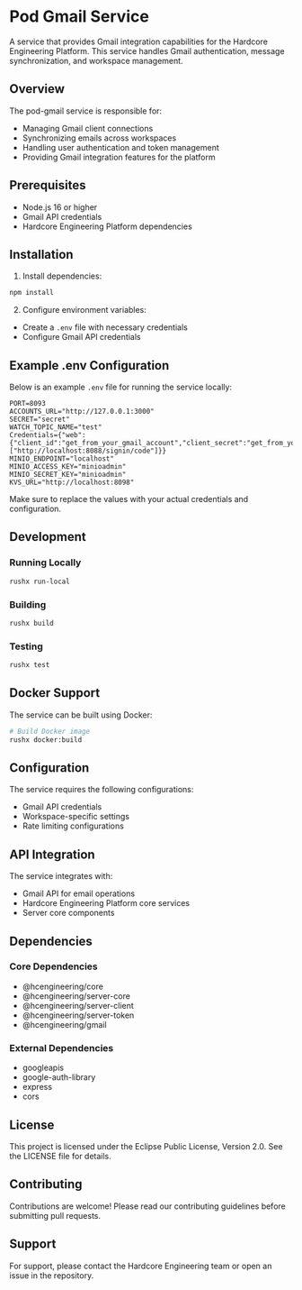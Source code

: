 # Pod Gmail Service

A service that provides Gmail integration capabilities for the Hardcore Engineering Platform. This service handles Gmail authentication, message synchronization, and workspace management.

## Overview

The pod-gmail service is responsible for:
- Managing Gmail client connections
- Synchronizing emails across workspaces
- Handling user authentication and token management
- Providing Gmail integration features for the platform

## Prerequisites

- Node.js 16 or higher
- Gmail API credentials
- Hardcore Engineering Platform dependencies

## Installation

1. Install dependencies:
```bash
npm install
```

2. Configure environment variables:
- Create a `.env` file with necessary credentials
- Configure Gmail API credentials

## Example .env Configuration

Below is an example `.env` file for running the service locally:

```env
PORT=8093
ACCOUNTS_URL="http://127.0.0.1:3000"
SECRET="secret"
WATCH_TOPIC_NAME="test"
Credentials={"web":{"client_id":"get_from_your_gmail_account","client_secret":"get_from_your_gmail_account","redirect_uris":["http://localhost:8088/signin/code"]}}
MINIO_ENDPOINT="localhost"
MINIO_ACCESS_KEY="minioadmin"
MINIO_SECRET_KEY="minioadmin"
KVS_URL="http://localhost:8098"
```

Make sure to replace the values with your actual credentials and configuration.

## Development

### Running Locally

```bash
rushx run-local
```

### Building

```bash
rushx build
```

### Testing

```bash
rushx test
```

## Docker Support

The service can be built using Docker:

```bash
# Build Docker image
rushx docker:build
```

## Configuration

The service requires the following configurations:
- Gmail API credentials
- Workspace-specific settings
- Rate limiting configurations

## API Integration

The service integrates with:
- Gmail API for email operations
- Hardcore Engineering Platform core services
- Server core components

## Dependencies

### Core Dependencies
- @hcengineering/core
- @hcengineering/server-core
- @hcengineering/server-client
- @hcengineering/server-token
- @hcengineering/gmail

### External Dependencies
- googleapis
- google-auth-library
- express
- cors

## License

This project is licensed under the Eclipse Public License, Version 2.0. See the LICENSE file for details.

## Contributing

Contributions are welcome! Please read our contributing guidelines before submitting pull requests.

## Support

For support, please contact the Hardcore Engineering team or open an issue in the repository.
